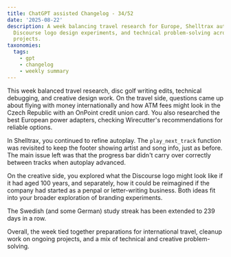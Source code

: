 ```yaml
---
title: ChatGPT assisted Changelog - 34/52
date: '2025-08-22'
description: A week balancing travel research for Europe, Shelltrax autoplay debugging,
  Discourse logo design experiments, and technical problem-solving across multiple
  projects.
taxonomies:
  tags:
    - gpt
    - changelog
    - weekly summary
---
```


This week balanced travel research, disc golf writing edits, technical
debugging, and creative design work. On the travel side, questions came up
about flying with  money internationally and how ATM fees
might look in the Czech Republic with an OnPoint credit union card. You also
researched the best European power adapters, checking Wirecutter's
recommendations for reliable options.

In Shelltrax, you continued to refine autoplay. The `play_next_track` function
was revisited to keep the footer showing artist and song info, just as before.
The main issue left was that the progress bar didn't carry over correctly
between tracks when autoplay advanced.

On the creative side, you explored what the Discourse logo might look like if
it had aged 100 years, and separately, how it could be reimagined if the
company had started as a penpal or letter-writing business. Both ideas fit into
your broader exploration of branding experiments.

The Swedish (and some German) study streak has been extended to 239 days in a
row.

Overall, the week tied together preparations for international travel, cleanup
work on ongoing projects, and a mix of technical and creative problem-solving.
